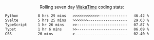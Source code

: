 <p align="center">Rolling seven day <a href="https://wakatime.com/@syrkis"/>WakaTime</a> coding stats:</p>
<!--START_SECTION:waka-->

```txt
Python         8 hrs 29 mins   >>>>>>>>>>>>-------------   46.42 %
Svelte         5 hrs 25 mins   >>>>>>>------------------   29.63 %
TypeScript     1 hr 26 mins    >>-----------------------   07.87 %
Typst          1 hr 6 mins     >>-----------------------   06.09 %
CSS            26 mins         >------------------------   02.40 %
```

<!--END_SECTION:waka-->
